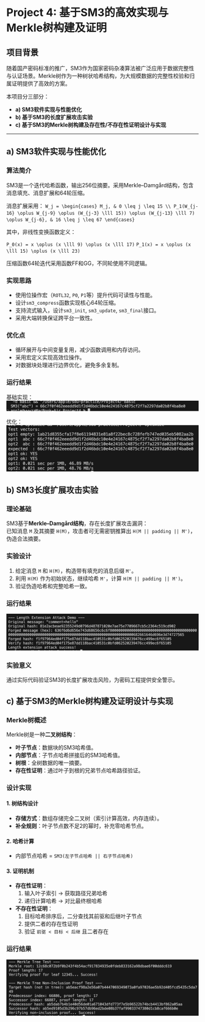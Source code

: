 # Project 4: 基于SM3的高效实现与Merkle树构建及证明

## 项目背景

随着国产密码标准的推广，SM3作为国家密码杂凑算法被广泛应用于数据完整性与认证场景。Merkle树作为一种树状哈希结构，为大规模数据的完整性校验和归属证明提供了高效的方案。

本项目分三部分：

- **a) SM3软件实现与性能优化**  
- **b) 基于SM3的长度扩展攻击实验**  
- **c) 基于SM3的Merkle树构建及存在性/不存在性证明设计与实现**

---

## a) SM3软件实现与性能优化

### 算法简介

SM3是一个迭代哈希函数，输出256位摘要。采用Merkle–Damgård结构，包含消息填充、消息扩展和64轮压缩。

消息扩展采用：
`
W_j = \begin{cases}
M_j, & 0 \leq j \leq 15 \\
P_1(W_{j-16} \oplus W_{j-9} \oplus (W_{j-3} \lll 15)) \oplus (W_{j-13} \lll 7) \oplus W_{j-6}, & 16 \leq j \leq 67
\end{cases}
`

其中，非线性变换函数定义：

`
P_0(x) = x \oplus (x \lll 9) \oplus (x \lll 17)
`
`
P_1(x) = x \oplus (x \lll 15) \oplus (x \lll 23)
`

压缩函数64轮迭代采用函数FF和GG，不同轮使用不同逻辑。

### 实现思路

- 使用位操作宏（`ROTL32`, `P0`, `P1`等）提升代码可读性与性能。
- 设计`sm3_compress`函数实现核心64轮压缩。
- 支持流式输入，设计`sm3_init`, `sm3_update`, `sm3_final`接口。
- 采用大端转换保证跨平台一致性。

### 优化点

- 循环展开与中间变量复用，减少函数调用和内存访问。
- 采用宏定义实现高效位操作。
- 对数据块处理进行边界优化，避免多余复制。


### 运行结果

基础实现：
![image](https://github.com/sdu-wza/Innovation-and-Entrepreneurship-Practice/blob/main/Project4/image/basic.png)

优化：
![image](https://github.com/sdu-wza/Innovation-and-Entrepreneurship-Practice/blob/main/Project4/image/optimized.png)

## b) SM3长度扩展攻击实验

### 理论基础  
SM3基于**Merkle–Damgård结构**，存在长度扩展攻击漏洞：  
已知消息 `M` 及其摘要 `H(M)`，攻击者可无需密钥推算出 `H(M || padding || M')`，伪造合法摘要。  

### 实验设计  
1. 给定消息 `M` 和 `H(M)`，构造带有填充的消息后缀 `M'`。  
2. 利用 `H(M)` 作为初始状态，继续哈希 `M'`，计算 `H(M || padding || M')`。  
3. 验证伪造哈希和完整哈希一致。

### 运行结果

![image](https://github.com/sdu-wza/Innovation-and-Entrepreneurship-Practice/blob/main/Project4/image/attack.png)



### 实验意义  
通过实际代码验证SM3的长度扩展攻击风险，为密码工程提供安全警示。  


## c) 基于SM3的Merkle树构建及证明设计与实现

### Merkle树概述  
Merkle树是一种**二叉树结构**：  
- **叶子节点**：数据块的SM3哈希值。  
- **内部节点**：子节点哈希拼接后的SM3哈希值。  
- **树根**：全树数据的唯一摘要。  
- **存在性证明**：通过叶子到根的兄弟节点哈希路径验证。  

### 设计实现  
#### 1. 树结构设计  
- **存储方式**：数组存储完全二叉树（索引计算高效，内存连续）。  
- **补全规则**：叶子节点数不足2的幂时，补充零哈希节点。  

#### 2. 哈希计算  
- 内部节点哈希 = `SM3(左子节点哈希 || 右子节点哈希)`  

#### 3. 证明机制  
- **存在性证明**：  
  1. 输入叶子索引 → 获取路径兄弟哈希  
  2. 递归计算哈希 → 对比最终根哈希  
- **不存在性证明**：  
  1. 目标哈希排序后，二分查找其前驱和后继叶子节点  
  2. 提供二者的存在性证明  
  3. 验证 `前驱 < 目标 < 后继` 且二者存在  

### 运行结果

![image](https://github.com/sdu-wza/Innovation-and-Entrepreneurship-Practice/blob/main/Project4/image/merkle.png)

